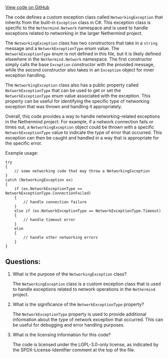 [View code on GitHub](https://github.com/nethermindeth/nethermind/Nethermind.Network/NetworkingException.cs)

The code defines a custom exception class called `NetworkingException` that inherits from the built-in `Exception` class in C#. This exception class is specific to the `Nethermind.Network` namespace and is used to handle exceptions related to networking in the larger Nethermind project.

The `NetworkingException` class has two constructors that take in a `string` message and a `NetworkExceptionType` enum value. The `NetworkExceptionType` enum is not defined in this file, but it is likely defined elsewhere in the `Nethermind.Network` namespace. The first constructor simply calls the base `Exception` constructor with the provided message, while the second constructor also takes in an `Exception` object for inner exception handling.

The `NetworkingException` class also has a public property called `NetworkExceptionType` that can be used to get or set the `NetworkExceptionType` enum value associated with the exception. This property can be useful for identifying the specific type of networking exception that was thrown and handling it appropriately.

Overall, this code provides a way to handle networking-related exceptions in the Nethermind project. For example, if a network connection fails or times out, a `NetworkingException` object could be thrown with a specific `NetworkExceptionType` value to indicate the type of error that occurred. This exception can then be caught and handled in a way that is appropriate for the specific error. 

Example usage:
```
try
{
    // some networking code that may throw a NetworkingException
}
catch (NetworkingException ex)
{
    if (ex.NetworkExceptionType == NetworkExceptionType.ConnectionFailed)
    {
        // handle connection failure
    }
    else if (ex.NetworkExceptionType == NetworkExceptionType.Timeout)
    {
        // handle timeout error
    }
    else
    {
        // handle other networking errors
    }
}
```
## Questions: 
 1. What is the purpose of the `NetworkingException` class?
    
    The `NetworkingException` class is a custom exception class that is used to handle exceptions related to network operations in the `Nethermind` project.

2. What is the significance of the `NetworkExceptionType` property?
    
    The `NetworkExceptionType` property is used to provide additional information about the type of network exception that occurred. This can be useful for debugging and error handling purposes.

3. What is the licensing information for this code?
    
    The code is licensed under the LGPL-3.0-only license, as indicated by the SPDX-License-Identifier comment at the top of the file.